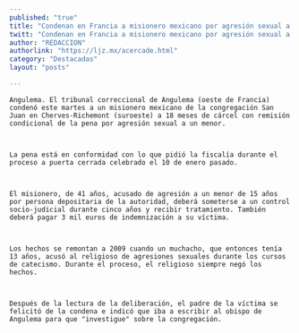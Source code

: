 ```yaml
---
published: "true"
title: "Condenan en Francia a misionero mexicano por agresión sexual a un menor"
twitt: "Condenan en Francia a misionero mexicano por agresión sexual a un menor"
author: "REDACCION"
authorlink: "https://ljz.mx/acercade.html"
category: "Destacadas"
layout: "posts"

---
```



  
    Angulema. El tribunal correccional de Angulema (oeste de Francia) condenó este martes a un misionero mexicano de la congregación San Juan en Cherves-Richemont (suroeste) a 18 meses de cárcel con remisión condicional de la pena por agresión sexual a un menor.
  
  
  
    La pena está en conformidad con lo que pidió la fiscalía durante el proceso a puerta cerrada celebrado el 10 de enero pasado.
  
  
  
    El misionero, de 41 años, acusado de agresión a un menor de 15 años por persona depositaria de la autoridad, deberá someterse a un control socio-judicial durante cinco años y recibir tratamiento. También deberá pagar 3 mil euros de indemnización a su víctima.
  
  
  
    Los hechos se remontan a 2009 cuando un muchacho, que entonces tenía 13 años, acusó al religioso de agresiones sexuales durante los cursos de catecismo. Durante el proceso, el religioso siempre negó los hechos.
  
  
  
    Después de la lectura de la deliberación, el padre de la víctima se felicitó de la condena e indicó que iba a escribir al obispo de Angulema para que "investigue" sobre la congregación.
  

